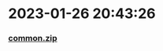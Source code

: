 # 2023-01-26 20:43:26

### [common.zip](https://raw.githubusercontent.com/Sam5440/Genshin_Impact_Teleport_Files/main/ManualCollectPoint/%5BOld%5DTeleportsALL%28Version_2.8%29/English/Locs/Precious%20Chests/common.zip)

